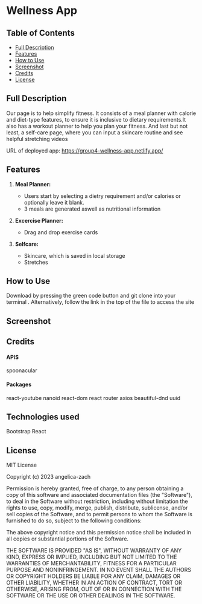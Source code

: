 # Wellness App

## Table of Contents

- [Full Description](#full-description)
- [Features](#features)
- [How to Use](#how-to-use)
- [Screenshot](#screenshot)
- [Credits](#credits)
- [License](#license)

## Full Description
Our page is to help simplify fitness. It consists of a meal planner with calorie and diet-type features, to ensure it is inclusive to dietary requirements.It also has a workout planner to help you plan your fitness. And last but not least, a self-care page, where you can input a skincare routine and see helpful stretching videos


URL of deployed app:  https://group4-wellness-app.netlify.app/

## Features


1. **Meal Planner:**
   - Users start by selecting a dietry requirement and/or calories or optionally leave it blank.
   - 3 meals are generated aswell as nutritional information

2. **Excercise Planner:**

   - Drag and drop exercise cards

3. **Selfcare:**
   - Skincare, which is saved in local storage 
   - Stretches


## How to Use
Download by pressing the green code button and git clone into your terminal . Alternatively, follow the link in the top of the file to access the site 


## Screenshot



## Credits

   #### APIS
  spoonacular
  #### Packages
  react-youtube
  nanoid
  react-dom
  react router
  axios
  beautiful-dnd
  uuid
## Technologies used
Bootstrap
React

## License
MIT License

Copyright (c) 2023 angelica-zach

Permission is hereby granted, free of charge, to any person obtaining a copy
of this software and associated documentation files (the "Software"), to deal
in the Software without restriction, including without limitation the rights
to use, copy, modify, merge, publish, distribute, sublicense, and/or sell
copies of the Software, and to permit persons to whom the Software is
furnished to do so, subject to the following conditions:

The above copyright notice and this permission notice shall be included in all
copies or substantial portions of the Software.

THE SOFTWARE IS PROVIDED "AS IS", WITHOUT WARRANTY OF ANY KIND, EXPRESS OR
IMPLIED, INCLUDING BUT NOT LIMITED TO THE WARRANTIES OF MERCHANTABILITY,
FITNESS FOR A PARTICULAR PURPOSE AND NONINFRINGEMENT. IN NO EVENT SHALL THE
AUTHORS OR COPYRIGHT HOLDERS BE LIABLE FOR ANY CLAIM, DAMAGES OR OTHER
LIABILITY, WHETHER IN AN ACTION OF CONTRACT, TORT OR OTHERWISE, ARISING FROM,
OUT OF OR IN CONNECTION WITH THE SOFTWARE OR THE USE OR OTHER DEALINGS IN THE
SOFTWARE.
